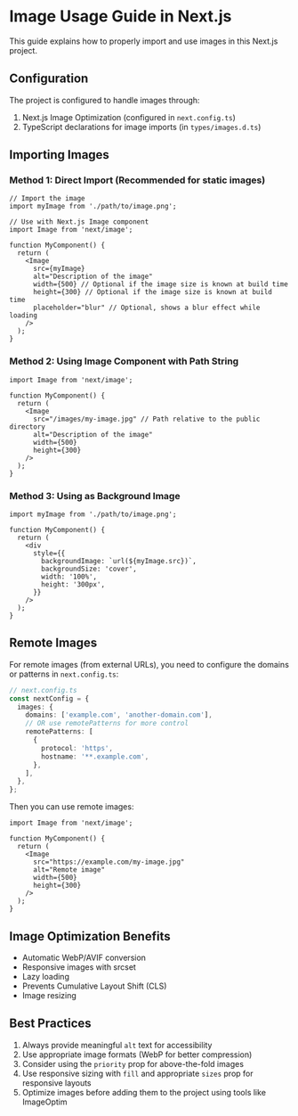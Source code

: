 # Image Usage Guide in Next.js

This guide explains how to properly import and use images in this Next.js project.

## Configuration

The project is configured to handle images through:

1. Next.js Image Optimization (configured in `next.config.ts`)
2. TypeScript declarations for image imports (in `types/images.d.ts`)

## Importing Images

### Method 1: Direct Import (Recommended for static images)

```tsx
// Import the image
import myImage from './path/to/image.png';

// Use with Next.js Image component
import Image from 'next/image';

function MyComponent() {
  return (
    <Image
      src={myImage}
      alt="Description of the image"
      width={500} // Optional if the image size is known at build time
      height={300} // Optional if the image size is known at build time
      placeholder="blur" // Optional, shows a blur effect while loading
    />
  );
}
```

### Method 2: Using Image Component with Path String

```tsx
import Image from 'next/image';

function MyComponent() {
  return (
    <Image
      src="/images/my-image.jpg" // Path relative to the public directory
      alt="Description of the image"
      width={500}
      height={300}
    />
  );
}
```

### Method 3: Using as Background Image

```tsx
import myImage from './path/to/image.png';

function MyComponent() {
  return (
    <div
      style={{
        backgroundImage: `url(${myImage.src})`,
        backgroundSize: 'cover',
        width: '100%',
        height: '300px',
      }}
    />
  );
}
```

## Remote Images

For remote images (from external URLs), you need to configure the domains or patterns in `next.config.ts`:

```ts
// next.config.ts
const nextConfig = {
  images: {
    domains: ['example.com', 'another-domain.com'],
    // OR use remotePatterns for more control
    remotePatterns: [
      {
        protocol: 'https',
        hostname: '**.example.com',
      },
    ],
  },
};
```

Then you can use remote images:

```tsx
import Image from 'next/image';

function MyComponent() {
  return (
    <Image
      src="https://example.com/my-image.jpg"
      alt="Remote image"
      width={500}
      height={300}
    />
  );
}
```

## Image Optimization Benefits

- Automatic WebP/AVIF conversion
- Responsive images with srcset
- Lazy loading
- Prevents Cumulative Layout Shift (CLS)
- Image resizing

## Best Practices

1. Always provide meaningful `alt` text for accessibility
2. Use appropriate image formats (WebP for better compression)
3. Consider using the `priority` prop for above-the-fold images
4. Use responsive sizing with `fill` and appropriate `sizes` prop for responsive layouts
5. Optimize images before adding them to the project using tools like ImageOptim
